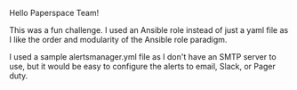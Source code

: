 Hello Paperspace Team!

This was a fun challenge. I used an Ansible role instead of just a yaml file as I like the order and modularity of the Ansible role paradigm.

I used a sample alertsmanager.yml file as I don't have an SMTP server to use, but it would be easy to configure the alerts to email, Slack, or Pager duty.